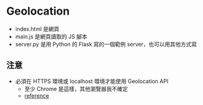 # Geolocation

- index.html 是網頁
- main.js 是網頁讀取的 JS 腳本
- server.py 是用 Python 的 Flask 寫的一個範例 server，也可以用其他方式寫

## 注意

- 必須在 HTTPS 環境或 localhost 環境才能使用 Geolocation API
	- 至少 Chrome 是這樣，其他瀏覽器我不確定
	- [reference](https://stackoverflow.com/questions/39366758/geolocation-without-ssl-connection)
